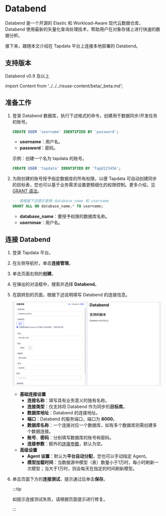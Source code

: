 # Databend

Databend 是一个开源的 Elastic 和 Workload-Aware 现代云数据仓库，Databend 使用最新的矢量化查询处理技术，帮助用户在对象存储上进行快速的数据分析。

接下来，跟随本文介绍在 Tapdata 平台上连接本地部署的 Databend。

## 支持版本

Databend v0.9 及以上

import Content from '../../../reuse-content/beta/_beta.md';

<Content />

## 准备工作

1. 登录 Databend 数据库，执行下述格式的命令，创建用于数据同步/开发任务的账号。

   ```sql
   CREATE USER 'username' IDENTIFIED BY 'password';
   ```

   - **username**：用户名。
   - **password**：密码。

   示例：创建一个名为 tapdata 的账号。

   ```sql
   CREATE USER 'tapdata' IDENTIFIED BY 'Tap@123456';
   ```

2. 为刚创建的账号授予指定数据库的所有权限，以便 Tapdata 可自动创建同步的目标表，您也可以基于业务需求设置更精细化的权限控制。更多介绍，见 [GRANT 语法](https://databend.rs/doc/sql-commands/ddl/user/grant-privileges)。

   ```sql
   -- 请根据下述提示更换 database_name 和 username
   GRANT ALL ON database_name.* TO username;
   ```

   * **database_name**：要授予权限的数据库名称。
   * **usernmae**：用户名。



## 连接 Databend

1. 登录 Tapdata 平台。

2. 在左侧导航栏，单击**连接管理**。

3. 单击页面右侧的**创建**。

4. 在弹出的对话框中，搜索并选择 **Databend**。

5. 在跳转到的页面，根据下述说明填写 Databend 的连接信息。

   ![连接 Databend](../../images/connect_databend.png)

    - **基础连接设置**
      - **连接名称**：填写具有业务意义的独有名称。
      - **连接类型**：仅支持将 Databend 作为同步的**目标库**。
      - **数据库地址**：Databend 的连接地址。
      - **端口**：Databend 的服务端口，端口为 **8000**。
      - **数据库名称**：一个连接对应一个数据库，如有多个数据库则需创建多个数据连接。
      - **账号**、**密码**：分别填写数据库的账号和密码。
      - **连接参数**：额外的[连接参数](https://databend.rs/doc/develop/jdbc#configuring-connection-string)，默认为空。
    - **高级设置**
      - **Agent 设置**：默认为**平台自动分配**，您也可以手动指定 Agent。
      - **模型加载时间**：当数据源中模型（表）数量小于1万时，每小时刷新一次模型；当大于1万时，则会每天在指定的时间刷新模型。

6. 单击页面下方的**连接测试**，提示通过后单击**保存**。

   :::tip

   如提示连接测试失败，请根据页面提示进行修复。

   :::
